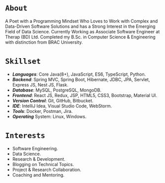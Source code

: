 # `About`

A Poet with a Programming Mindset Who Loves to Work with Complex and Data-Driven Software Solutions and has a Strong Interest in the Emerging Field of Data Science. Currently Working as Associate Software Engineer at Therap (BD) Ltd. Completed my B.Sc. in Computer Science & Engineering with distinction from BRAC University.

# `Skillset`

- ***Languages***: Core Java(8+), JavaScript, ES6, TypeScript, Python.
- ***Backend***: Spring MVC, Spring Boot, Hibernate, JDBC, JPA, Servlet, Express JS, Nest JS, Flask.
- ***Database***: MySQL, PostgreSQL, MongoDB.
- ***Frontend***: React JS, Redux, JSP, HTML5, CSS3, Bootstrap, Material UI.
- ***Version Control***: Git, GitHub, Bitbucket.
- ***IDE***: IntelliJ Idea, Visual Studio Code, WebStorm.
- ***Tools***: Docker, Postman, Jira.
- ***Operating*** System: Linux, Windows.

# `Interests`

- Software Engineering.
- Data Science.
- Research & Development.
- Blogging on Technical Topics.
- Project & Research Collaboration.
- Coaching and Mentoring.

